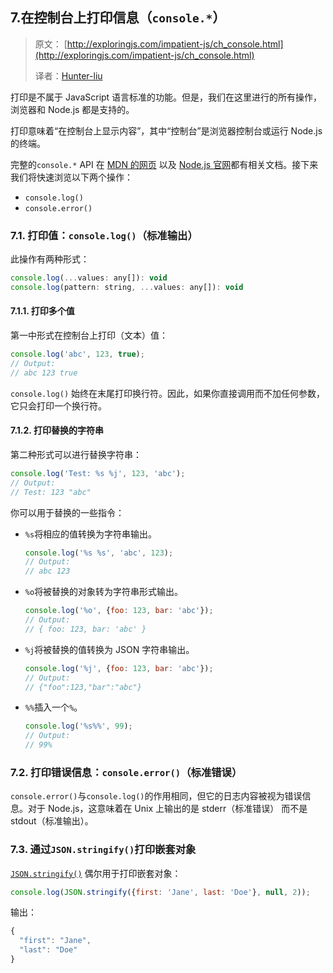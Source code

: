 ## 7.在控制台上打印信息（`console.*`）

> 原文： [http://exploringjs.com/impatient-js/ch_console.html](http://exploringjs.com/impatient-js/ch_console.html)
> 
> 译者：[Hunter-liu](https://github.com/lq920320)

打印是不属于 JavaScript 语言标准的功能。但是，我们在这里进行的所有操作，浏览器和 Node.js 都是支持的。

打印意味着“在控制台上显示内容”，其中“控制台”是浏览器控制台或运行 Node.js 的终端。

完整的`console.*` API 在 [MDN 的网页](https://developer.mozilla.org/en-US/docs/Web/API/console) 以及 [Node.js 官网](https://nodejs.org/api/console.html)都有相关文档。接下来我们将快速浏览以下两个操作：
- `console.log()`
- `console.error()`

### 7.1. 打印值：`console.log()`（标准输出）

此操作有两种形式：
```js
console.log(...values: any[]): void
console.log(pattern: string, ...values: any[]): void
```

#### 7.1.1. 打印多个值

第一中形式在控制台上打印（文本）值：
```js
console.log('abc', 123, true);
// Output:
// abc 123 true
```

`console.log()` 始终在末尾打印换行符。因此，如果你直接调用而不加任何参数，它只会打印一个换行符。

#### 7.1.2. 打印替换的字符串

第二种形式可以进行替换字符串：
```js
console.log('Test: %s %j', 123, 'abc');
// Output:
// Test: 123 "abc"
```

你可以用于替换的一些指令：

- `%s`将相应的值转换为字符串输出。
  ```js
  console.log('%s %s', 'abc', 123);
  // Output:
  // abc 123
  ```
- `%o`将被替换的对象转为字符串形式输出。
  ```js
  console.log('%o', {foo: 123, bar: 'abc'});
  // Output:
  // { foo: 123, bar: 'abc' }
  ```

- `%j`将被替换的值转换为 JSON 字符串输出。
  ```js
  console.log('%j', {foo: 123, bar: 'abc'});
  // Output:
  // {"foo":123,"bar":"abc"}
  ```

- `%%`插入一个`%`。
  ```js
  console.log('%s%%', 99);
  // Output:
  // 99%
  ```

### 7.2. 打印错误信息：`console.error()`（标准错误）

`console.error()`与`console.log()`的作用相同，但它的日志内容被视为错误信息。对于 Node.js，这意味着在 Unix 上输出的是 stderr（标准错误） 而不是 stdout（标准输出）。

### 7.3. 通过`JSON.stringify()`打印嵌套对象

[`JSON.stringify()`](/docs/50.md#4131-jsonstringifyvalue-replacer-space) 偶尔用于打印嵌套对象：
```js
console.log(JSON.stringify({first: 'Jane', last: 'Doe'}, null, 2));
```

输出：

```js
{
  "first": "Jane",
  "last": "Doe"
}
```